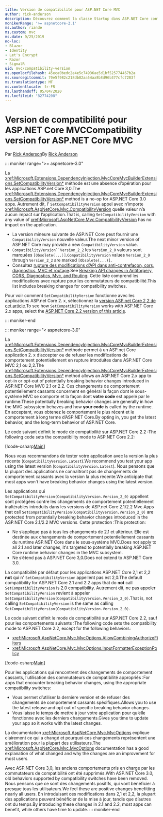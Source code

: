 ```yaml
---
title: Version de compatibilité pour ASP.NET Core MVC
author: rick-anderson
description: Découvrez comment la classe Startup dans ASP.NET Core configure des services et le pipeline de requête de l’application.
monikerRange: '>= aspnetcore-2.1'
ms.author: riande
ms.custom: mvc
ms.date: 9/25/2019
no-loc:
- Blazor
- Identity
- Let's Encrypt
- Razor
- SignalR
uid: mvc/compatibility-version
ms.openlocfilehash: 45eca0bedc2e4e5c74936ae5d1bf525774467b2a
ms.sourcegitcommit: 70e5f982c218db82aa54aa8b8d96b377cfc7283f
ms.translationtype: MT
ms.contentlocale: fr-FR
ms.lasthandoff: 05/04/2020
ms.locfileid: "82774208"
---
```

# <a name="compatibility-version-for-aspnet-core-mvc"></a><span data-ttu-id="1a7e8-103">Version de compatibilité pour ASP.NET Core MVC</span><span class="sxs-lookup"><span data-stu-id="1a7e8-103">Compatibility version for ASP.NET Core MVC</span></span>

<span data-ttu-id="1a7e8-104">Par [Rick Anderson](https://twitter.com/RickAndMSFT)</span><span class="sxs-lookup"><span data-stu-id="1a7e8-104">By [Rick Anderson](https://twitter.com/RickAndMSFT)</span></span>

::: moniker range=">= aspnetcore-3.0"

<span data-ttu-id="1a7e8-105">La <xref:Microsoft.Extensions.DependencyInjection.MvcCoreMvcBuilderExtensions.SetCompatibilityVersion*> méthode est une absence d’opération pour les applications ASP.net Core 3,0.</span><span class="sxs-lookup"><span data-stu-id="1a7e8-105">The <xref:Microsoft.Extensions.DependencyInjection.MvcCoreMvcBuilderExtensions.SetCompatibilityVersion*> method is a no-op for ASP.NET Core 3.0 apps.</span></span> <span data-ttu-id="1a7e8-106">Autrement dit, l' `SetCompatibilityVersion` appel avec n’importe <xref:Microsoft.AspNetCore.Mvc.CompatibilityVersion> quelle valeur n’a aucun impact sur l’application.</span><span class="sxs-lookup"><span data-stu-id="1a7e8-106">That is, calling `SetCompatibilityVersion` with any value of <xref:Microsoft.AspNetCore.Mvc.CompatibilityVersion> has no impact on the application.</span></span>

* <span data-ttu-id="1a7e8-107">La version mineure suivante de ASP.NET Core peut fournir une `CompatibilityVersion` nouvelle valeur.</span><span class="sxs-lookup"><span data-stu-id="1a7e8-107">The next minor version of ASP.NET Core may provide a new `CompatibilityVersion` value.</span></span>
* <span data-ttu-id="1a7e8-108">`CompatibilityVersion``Version_2_2` les `Version_2_0` valeurs sont marquées `[Obsolete(...)]`.</span><span class="sxs-lookup"><span data-stu-id="1a7e8-108">`CompatibilityVersion` values `Version_2_0` through `Version_2_2` are marked `[Obsolete(...)]`.</span></span>
* <span data-ttu-id="1a7e8-109">Consultez [rupture des modifications d’API dans anti-contrefaçon, cors, diagnostics, MVC et routage](https://github.com/aspnet/Announcements/issues/387).</span><span class="sxs-lookup"><span data-stu-id="1a7e8-109">See [Breaking API changes in Antiforgery, CORS, Diagnostics, Mvc, and Routing](https://github.com/aspnet/Announcements/issues/387).</span></span> <span data-ttu-id="1a7e8-110">Cette liste comprend les modifications avec rupture pour les commutateurs de compatibilité.</span><span class="sxs-lookup"><span data-stu-id="1a7e8-110">This list includes breaking changes for compatibility switches.</span></span>

<span data-ttu-id="1a7e8-111">Pour voir comment `SetCompatibilityVersion` fonctionne avec les applications ASP.net Core 2. x, sélectionnez la [version ASP.net Core 2,2 de cet article](https://docs.microsoft.com/aspnet/core/mvc/compatibility-version?view=aspnetcore-2.2).</span><span class="sxs-lookup"><span data-stu-id="1a7e8-111">To see how `SetCompatibilityVersion` works with ASP.NET Core 2.x apps, select the [ASP.NET Core 2.2 version of this article](https://docs.microsoft.com/aspnet/core/mvc/compatibility-version?view=aspnetcore-2.2).</span></span>

::: moniker-end

::: moniker range="< aspnetcore-3.0"

<span data-ttu-id="1a7e8-112">La <xref:Microsoft.Extensions.DependencyInjection.MvcCoreMvcBuilderExtensions.SetCompatibilityVersion*> méthode permet à un ASP.net Core application 2. x d’accepter ou de refuser les modifications de comportement potentiellement en rupture introduites dans ASP.NET Core MVC 2,1 ou 2,2.</span><span class="sxs-lookup"><span data-stu-id="1a7e8-112">The <xref:Microsoft.Extensions.DependencyInjection.MvcCoreMvcBuilderExtensions.SetCompatibilityVersion*> method allows an ASP.NET Core 2.x app to opt-in or opt-out of potentially breaking behavior changes introduced in ASP.NET Core MVC 2.1 or 2.2.</span></span> <span data-ttu-id="1a7e8-113">Ces changements de comportement potentiellement cassants concernent en général la façon dont le sous-système MVC se comporte et la façon dont **votre code** est appelé par le runtime.</span><span class="sxs-lookup"><span data-stu-id="1a7e8-113">These potentially breaking behavior changes are generally in how the MVC subsystem behaves and how **your code** is called by the runtime.</span></span> <span data-ttu-id="1a7e8-114">En acceptant, vous obtenez le comportement le plus récent et le comportement à long terme d’ASP.NET Core.</span><span class="sxs-lookup"><span data-stu-id="1a7e8-114">By opting in, you get the latest behavior, and the long-term behavior of ASP.NET Core.</span></span>

<span data-ttu-id="1a7e8-115">Le code suivant définit le mode de compatibilité sur ASP.NET Core 2.2 :</span><span class="sxs-lookup"><span data-stu-id="1a7e8-115">The following code sets the compatibility mode to ASP.NET Core 2.2:</span></span>

[!code-csharp[Main](compatibility-version/samples/2.x/CompatibilityVersionSample/Startup.cs?name=snippet1)]

<span data-ttu-id="1a7e8-116">Nous vous recommandons de tester votre application avec la version la plus récente (`CompatibilityVersion.Latest`).</span><span class="sxs-lookup"><span data-stu-id="1a7e8-116">We recommend you test your app using the latest version (`CompatibilityVersion.Latest`).</span></span> <span data-ttu-id="1a7e8-117">Nous pensons que la plupart des applications ne connaîtront pas de changements de comportement cassants avec la version la plus récente.</span><span class="sxs-lookup"><span data-stu-id="1a7e8-117">We anticipate that most apps won't have breaking behavior changes using the latest version.</span></span>

<span data-ttu-id="1a7e8-118">Les applications qui `SetCompatibilityVersion(CompatibilityVersion.Version_2_0)` appellent sont protégées contre les changements de comportement potentiellement inaltérables introduits dans les versions de ASP.net Core 2.1/2.2 Mvc.</span><span class="sxs-lookup"><span data-stu-id="1a7e8-118">Apps that call `SetCompatibilityVersion(CompatibilityVersion.Version_2_0)` are protected from potentially breaking behavior changes introduced in the ASP.NET Core 2.1/2.2 MVC versions.</span></span> <span data-ttu-id="1a7e8-119">Cette protection :</span><span class="sxs-lookup"><span data-stu-id="1a7e8-119">This protection:</span></span>

* <span data-ttu-id="1a7e8-120">Ne s’applique pas à tous les changements de 2.1 et ultérieur. Elle est destinée aux changements de comportement potentiellement cassants du runtime ASP.NET Core dans le sous-système MVC.</span><span class="sxs-lookup"><span data-stu-id="1a7e8-120">Does not apply to all 2.1 and later changes, it's targeted to potentially breaking ASP.NET Core runtime behavior changes in the MVC subsystem.</span></span>
* <span data-ttu-id="1a7e8-121">Ne s’étend pas à ASP.NET Core 3,0.</span><span class="sxs-lookup"><span data-stu-id="1a7e8-121">Does not extend to ASP.NET Core 3.0.</span></span>

<span data-ttu-id="1a7e8-122">La compatibilité par défaut pour les applications ASP.NET Core 2,1 et 2,2 **not** qui n' `SetCompatibilityVersion` appellent pas est 2,0.</span><span class="sxs-lookup"><span data-stu-id="1a7e8-122">The default compatibility for ASP.NET Core 2.1 and 2.2 apps that do **not** call `SetCompatibilityVersion` is 2.0 compatibility.</span></span> <span data-ttu-id="1a7e8-123">Autrement dit, ne pas appeler `SetCompatibilityVersion` revient à appeler `SetCompatibilityVersion(CompatibilityVersion.Version_2_0)`.</span><span class="sxs-lookup"><span data-stu-id="1a7e8-123">That is, not calling `SetCompatibilityVersion` is the same as calling `SetCompatibilityVersion(CompatibilityVersion.Version_2_0)`.</span></span>

<span data-ttu-id="1a7e8-124">Le code suivant définit le mode de compatibilité sur ASP.NET Core 2.2, sauf pour les comportements suivants :</span><span class="sxs-lookup"><span data-stu-id="1a7e8-124">The following code sets the compatibility mode to ASP.NET Core 2.2, except for the following behaviors:</span></span>

* <xref:Microsoft.AspNetCore.Mvc.MvcOptions.AllowCombiningAuthorizeFilters>
* <xref:Microsoft.AspNetCore.Mvc.MvcOptions.InputFormatterExceptionPolicy>

[!code-csharp[Main](compatibility-version/samples/2.x/CompatibilityVersionSample/Startup2.cs?name=snippet1)]

<span data-ttu-id="1a7e8-125">Pour les applications qui rencontrent des changements de comportement cassants, l’utilisation des commutateurs de compatibilité appropriés :</span><span class="sxs-lookup"><span data-stu-id="1a7e8-125">For apps that encounter breaking behavior changes, using the appropriate compatibility switches:</span></span>

* <span data-ttu-id="1a7e8-126">Vous permet d’utiliser la dernière version et de refuser des changements de comportement cassants spécifiques.</span><span class="sxs-lookup"><span data-stu-id="1a7e8-126">Allows you to use the latest release and opt out of specific breaking behavior changes.</span></span>
* <span data-ttu-id="1a7e8-127">Vous laisse le temps de mettre à jour votre application pour qu’elle fonctionne avec les derniers changements.</span><span class="sxs-lookup"><span data-stu-id="1a7e8-127">Gives you time to update your app so it works with the latest changes.</span></span>

<span data-ttu-id="1a7e8-128">La documentation <xref:Microsoft.AspNetCore.Mvc.MvcOptions> explique clairement ce qui a changé et pourquoi ces changements représentent une amélioration pour la plupart des utilisateurs.</span><span class="sxs-lookup"><span data-stu-id="1a7e8-128">The <xref:Microsoft.AspNetCore.Mvc.MvcOptions> documentation has a good explanation of what changed and why the changes are an improvement for most users.</span></span>

<span data-ttu-id="1a7e8-129">Avec ASP.NET Core 3,0, les anciens comportements pris en charge par les commutateurs de compatibilité ont été supprimés.</span><span class="sxs-lookup"><span data-stu-id="1a7e8-129">With ASP.NET Core 3.0, old behaviors supported by compatibility switches have been removed.</span></span> <span data-ttu-id="1a7e8-130">Nous pensons que ce sont des changements positifs, qui vont bénéficier à presque tous les utilisateurs.</span><span class="sxs-lookup"><span data-stu-id="1a7e8-130">We feel these are positive changes benefitting nearly all users.</span></span> <span data-ttu-id="1a7e8-131">En introduisant ces modifications dans 2,1 et 2,2, la plupart des applications peuvent bénéficier de la mise à jour, tandis que d’autres ont du temps.</span><span class="sxs-lookup"><span data-stu-id="1a7e8-131">By introducing these changes in 2.1 and 2.2, most apps can benefit, while others have time to update.</span></span>
::: moniker-end
